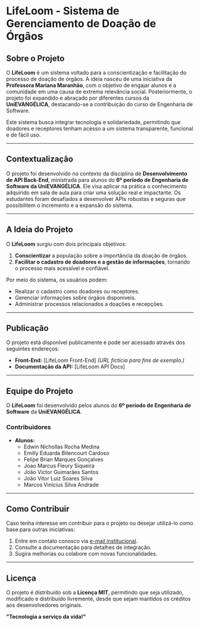 # **LifeLoom - Sistema de Gerenciamento de Doação de Órgãos**

## **Sobre o Projeto**

O **LifeLoom** é um sistema voltado para a conscientização e facilitação do processo de doação de órgãos. A ideia nasceu de uma iniciativa da **Professora Mariana Maranhão**, com o objetivo de engajar alunos e a comunidade em uma causa de extrema relevância social. Posteriormente, o projeto foi expandido e abraçado por diferentes cursos da **UniEVANGÉLICA**, destacando-se a contribuição do curso de Engenharia de Software.

Este sistema busca integrar tecnologia e solidariedade, permitindo que doadores e receptores tenham acesso a um sistema transparente, funcional e de fácil uso.

---

## **Contextualização**

O projeto foi desenvolvido no contexto da disciplina de **Desenvolvimento de API Back-End**, ministrada para alunos do **6º período de Engenharia de Software da UniEVANGÉLICA**. Ele visa aplicar na prática o conhecimento adquirido em sala de aula para criar uma solução real e impactante. Os estudantes foram desafiados a desenvolver APIs robustas e seguras que possibilitem o incremento e a expansão do sistema.

---

## **A Ideia do Projeto**

O **LifeLoom** surgiu com dois principais objetivos:
1. **Conscientizar** a população sobre a importância da doação de órgãos.
2. **Facilitar o cadastro de doadores e a gestão de informações**, tornando o processo mais acessível e confiável.

Por meio do sistema, os usuários podem:
- Realizar o cadastro como doadores ou receptores.
- Gerenciar informações sobre órgãos disponíveis.
- Administrar processos relacionados a doações e recepções.

---

## **Publicação**

O projeto está disponível publicamente e pode ser acessado através dos seguintes endereços:

- **Front-End:** [LifeLoom Front-End]
  *(URL fictícia para fins de exemplo.)*
- **Documentação da API:** [LifeLoom API Docs]

---

## **Equipe do Projeto**

O **LifeLoom** foi desenvolvido pelos alunos do **6º período de Engenharia de Software** da **UniEVANGÉLICA**.

### **Contribuidores**

- **Alunos:**
  - Edwin Nichollas Rocha Medina	
  - Emilly Eduarda Bitencourt Cardoso	
  - Felipe Brian Marques Gonçalves	
  - Joao Marcus Fleury Siqueira	
  - João Victor Guimarães Santos	
  - João Vitor Luiz Soares Silva
  - Marcos Vinicius Silva Andrade	


---

## **Como Contribuir**

Caso tenha interesse em contribuir para o projeto ou desejar utilizá-lo como base para outras iniciativas:
1. Entre em contato conosco via [e-mail institucional](mailto:joao.santos@aluno.unievangelica.edu.br).
2. Consulte a documentação para detalhes de integração.
3. Sugira melhorias ou colabore com novas funcionalidades.
---

## **Licença**

O projeto é distribuído sob a **Licença MIT**, permitindo que seja utilizado, modificado e distribuído livremente, desde que sejam mantidos os créditos aos desenvolvedores originais.

**"Tecnologia a serviço da vida!"**
